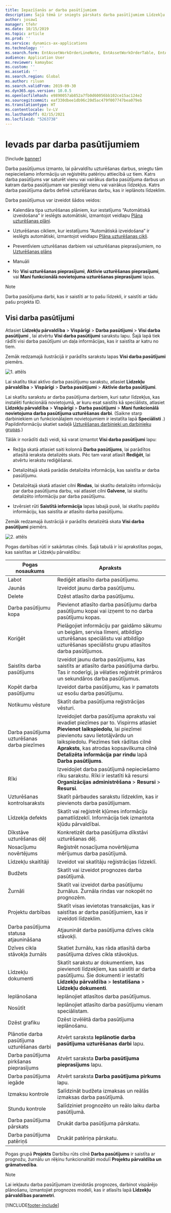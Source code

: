 ```yaml
---
title: Iepazīšanās ar darba pasūtījumiem
description: Šajā tēmā ir sniegts pārskats darba pasūtījumiem Līdzekļu pārvaldībā.
author: josaw1
manager: tfehr
ms.date: 10/15/2019
ms.topic: article
ms.prod: ''
ms.service: dynamics-ax-applications
ms.technology: ''
ms.search.form: EntAssetWorkOrderLineNote, EntAssetWorkOrderTable, EntAssetWorkOrderActive, EntAssetWorkOrderHoursInfoPart, EntAssetWorkOrderLineListPage, EntAssetWorkOrderAddObjectBOMItem, EntAssetWorkOrderTablePoolAdd, EntAssetWorkOrderPurchReqListPagePreviewPane, EntAssetWorkOrderPoolReferenceAdd, EntAssetWorkOrderWorkspace, EntAssetWorkOrderTableAdjust, EntAssetWorkOrderGantt, EntAssetWorkOrderNotes, EntAssetWorkOrderActivePart, EntAssetWorkOrderTableInfoPart, EntAssetWorkOrderLineListPagePreviewPane, EntAssetWorkOrderTool, EntAssetMobileWorkOrderLineDetails, EntAssetMobileWorkOrderLineList, EntAssetMobileWorkOrderDetails
audience: Application User
ms.reviewer: kamaybac
ms.custom: ''
ms.assetid: ''
ms.search.region: Global
ms.author: riluan
ms.search.validFrom: 2019-09-30
ms.dyn365.ops.version: 10.0.5
ms.openlocfilehash: e9890057ab852a7fb0d60056bb102ce15ac124e2
ms.sourcegitcommit: eaf330dbee1db96c20d5ac479f007747bea079eb
ms.translationtype: HT
ms.contentlocale: lv-LV
ms.lasthandoff: 02/15/2021
ms.locfileid: "5263738"
---
```

# <a name="introduction-to-work-orders"></a>Ievads par darba pasūtījumiem

[!include [banner](../../includes/banner.md)]



Darba pasūtījumus izmanto, lai pārvaldītu uzturēšanas darbus, sniegtu tām nepieciešamo informāciju un reģistrētu patēriņu attiecībā uz tiem. Katrs darba pasūtījums var saturēt vienu vai vairākus darba pasūtījuma darbus un katram darba pasūtījumam var pieslēgt vienu vai vairākus līdzekļus. Katrs darba pasūtījuma darbs definē uzturēšanas darbu, kas ir ieplānots līdzeklim.

Darba pasūtījumus var izveidot šādos veidos:

- Kalendāra tipa uzturēšanas plāniem, kur iestatījums “Automātiskā izveidošana” ir ieslēgts automātiski, izmantojot veidlapu [Plāna uzturēšanas plāni](../preventive-and-reactive-maintenance/schedule-maintenance-plans.md).

- Uzturēšanas cikliem, kur iestatījums “Automātiskā izveidošana” ir ieslēgts automātiski, izmantojot veidlapu [Plāna uzturēšanas cikli](../preventive-and-reactive-maintenance/maintenance-rounds.md).

- Preventīviem uzturēšanas darbiem vai uzturēšanas pieprasījumiem, no [Uzturēšanas plāns](../preventive-and-reactive-maintenance/maintenance-schedule.md)

- Manuāli

- No **Visi uzturēšanas pieprasījumi**, **Aktīvie uzturēšanas pieprasījumi**, vai **Mani funkcionālā novietojuma uzturēšanas pieprasījumi** lapas.

>[!NOTE]
>Darba pasūtījuma darbi, kas ir saistīti ar to pašu līdzekli, ir saistīti ar tādu pašu projekta ID.

## <a name="all-work-orders"></a>Visi darba pasūtījumi

Atlasiet **Līdzekļu pārvaldība** > **Vispārīgi** > **Darba pasūtījumi** > **Visi darba pasūtījumi** , lai atvērtu **Visi darba pasūtījumi** sarakstu lapu. Šajā lapā tiek rādīti visi darba pasūtījumi un daļa informācijas, kas ir saistīta ar katru no tiem.

Zemāk redzamajā ilustrācijā ir parādīts sarakstu lapas **Visi darba pasūtījumi** piemērs.

![1. attēls](media/01-work-orders.png)

Lai skatītu tikai aktīvo darba pasūtījumu sarakstu, atlasiet **Līdzekļu pārvaldība** > **Vispārīgi** > **Darba pasūtījumi** > **Aktīvie darba pasūtījumi**. 

Lai skatītu sarakstu ar darba pasūtījuma darbiem, kuri satur līdzekļus, kas instalēti funkcionālā novietojumā, ar kuru esat saistīts kā speciālists, atlasiet **Līdzekļu pārvaldība** > **Vispārīgi** > **Darba pasūtījumi** > **Mani funkcionālā novietojuma darba pasūtījuma uzturēšanas darbi**. (Saikne starp darbiniekiem un funkcionālajiem novietojumiem ir iestatīta lapā **Speciālisti** .) Papildinformāciju skatiet sadaļā [Uzturēšanas darbinieki un darbinieku grupas](../setup-for-objects/workers-and-worker-groups.md).)

Tālāk ir norādīti daži veidi, kā varat izmantot **Visi darba pasūtījumi** lapu:

- Režģa skatā atlasiet saiti kolonnā **Darba pasūtījums**, lai parādītos atlasītā ieraksta detalizēts skats. Pēc tam varat atlasīt **Rediģēt**, lai atvērtu ierakstu rediģēšanai.

- Detalizētajā skatā parādās detalizēta informācija, kas saistīta ar darba pasūtījumu.  

- Detalizētajā skatā atlasiet cilni **Rindas**, lai skatītu detalizēto informāciju par darba pasūtījuma darbu, vai atlasiet cilni **Galvene**, lai skatītu detalizēto informāciju par darba pasūtījumu.  

- Izvērsiet rūti **Saistītā informācija** lapas labajā pusē, lai skatītu papildu informāciju, kas saistīta ar atlasīto darba pasūtījumu.

Zemāk redzamajā ilustrācijā ir parādīts detalizētā skata **Visi darba pasūtījumi** piemērs.

![2. attēls](media/02-work-orders.png)


Pogas darbības rūtī ir sakārtotas cilnēs. Šajā tabulā ir īsi aprakstītas pogas, kas saistītas ar Līdzekļu pārvaldību:



| Pogas nosaukums                     | Apraksts                                                                                                                                                                                                                                                             |
|---------------------------------|-------------------------------------------------------------------------------------------------------------------------------------------------------------------------------------------------------------------------------------------------------------------------|
| Labot                            | Rediģēt atlasīto darba pasūtījumu.                                                                                                                                                                                                                                           |
| Jaunās                             | Izveidot jaunu darba pasūtījumu.                                                                                                                                                                                                                                                  |
| Delete                          | Dzēst atlasīto darba pasūtījumu.                                                                                                                                                                                                                                         |
| Darba pasūtījumu kopa                 | Pievienot atlasīto darba pasūtījumu darba pasūtījumu kopai vai izņemt to no darba pasūtījumu kopas.                                                                                                                                                                                           |
| Koriģēt                          | Pielāgojiet informāciju par gaidāmo sākumu un beigām, servisa līmeni, atbildīgo uzturēšanas speciālistu vai atbildīgo uzturēšanas speciālistu grupu atlasītos darba pasūtījumos.                                                                                                                                     |
| Saistīts darba pasūtījums              | Izveidot jaunu darba pasūtījumu, kas saistīts ar atlasīto darba pasūtījuma darbu. Tas ir noderīgi, ja vēlaties reģistrēt primāros un sekundāros darba pasūtījumus.                                                                                                                              |
| Kopēt darba pasūtījumu                 | Izveidot darba pasūtījumu, kas ir pamatots uz esošu darba pasūtījumu.                                                                                                                                                                                                               |
| Notikumu vēsture                   | Skatīt darba pasūtījuma reģistrācijas vēsturi.                                                                                                                                                                                                                |
| Darba pasūtījuma uzturēšanas darba piezīmes                           | Izveidojiet darba pasūtījuma aprakstu vai ievadiet piezīmes par to. Vispirms atlasiet **Pievienot laikspiedolu**, lai piezīmei pievienotu savu lietotājvārdu un laikspiedolu. Piezīmes tiek rādītas cilnē **Apraksts**, kas atrodas kopsavilkuma cilnē **Detalizēta informācija par rindu** lapā **Darba pasūtījums**.         |
| Rīki                           | Izveidojiet darba pasūtījumā nepieciešamo rīku sarakstu. Rīki ir iestatīti kā resursi **Organizācijas administrēšana** > **Resursi** > **Resursi**.                                                                                                      |
| Uzturēšanas kontrolsaraksts           | Skatīt pārbaudes sarakstu līdzeklim, kas ir pievienots darba pasūtījumam.                                                                                                                                                                                                              |
| Līdzekļa defekts                     | Skatīt vai reģistrēt kļūmes informāciju pamatlīdzeklī. Informācija tiek izmantota kļūdu pārvaldībai.                                                                                                                                                                                      |
| Dīkstāve uzturēšanas dēļ            | Konkretizēt darba pasūtījuma dīkstāvi uzturēšanas dēļ.                                                                                                                                                                                                                               |
| Nosacījumu novērtējums            | Reģistrēt nosacījuma novērtējuma mērījumus darba pasūtījumā.                                                                                                                                                                                                             |
| Līdzekļu skaitītāji                 | Izveidot vai skatītāju reģistrācijas līdzeklī.                                                                                                                                                                                                                     |
| Budžets                        | Skatīt vai izveidot prognozes darba pasūtījumā.                                                                                                                                                                                                                               |
| Žurnāli                        | Skatīt vai izveidot darba pasūtījumu žurnālus. Žurnāla rindas var nokopēt no prognozēm.                                                                                                                                                                                         |
| Projektu darbības            | Skatīt visas ievietotas transakcijas, kas ir saistītas ar darba pasūtījumiem, kas ir izveidoti līdzeklim.                                                                                                                                                                                             |
| Darba pasūtījuma statusa atjaunināšana           | Atjaunināt darba pasūtījuma dzīves cikla stāvokļi.                                                                                                                                                                                                                                                |
| Dzīves cikla stāvokļa žurnāls                      | Skatiet žurnālu, kas rāda atlasītā darba pasūtījuma dzīves cikla stāvokļus.                                                                                                                                                                                                                   |
| Līdzekļu dokumenti                | Skatīt sarakstu ar dokumentiem, kas pievienoti līdzekļiem, kas saistīti ar darba pasūtījumu. Šie dokumenti ir iestatīti **Līdzekļu pārvaldība** > **Iestatīšana** > **Līdzekļu dokumenti**.                                                                                                 |
| Ieplānošana                        | Ieplānojiet atlasītos darba pasūtījumus.                                                                                                                                                                                                                                      |
| Nosūtīt            | Ieplānojiet atlasīto darba pasūtījumu vienam speciālistam.                                                                                                                                                                                                                        |
| Dzēst grafiku                 | Dzēst izvēlētā darba pasūtījuma ieplānošanu.                                                                                                                                                                                                                          |
| Plānotie darba pasūtījuma uzturēšanas darbi             | Atvērt saraksta **Ieplānotie darba pasūtījuma uzturēšanas darbi** lapu.                                                                                                                                                                                                                             |
| Darba pasūtījuma pirkšanas pieprasījums | Atvērt saraksta **Darba pasūtījuma pieprasījums** lapu.                                                                                                                                                                                                                 |
| Darba pasūtījuma iegāde             | Atvērt saraksta **Darba pasūtījuma pirkums** lapu.                                                                                                                                                                                                                             |
| Izmaksu kontrole                    | Salīdzināt budžeta izmaksas un reālās izmaksas darba pasūtījumā.                                                                                                                                                                                                                |
| Stundu kontrole                    | Salīdziniet prognozēto un reālo laiku darba pasūtījumā.                                                                                                                                                                                                                |
| Darba pasūtījuma pārskats               | Drukāt darba pasūtījuma pārskatu.                                                                                                                                                                                                                                                |
| Darba pasūtījuma patēriņš          | Drukāt patēriņa pārskatu.                                                                                                                                                                                                                                               |


Pogas grupā **Projekts** Darbību rūts cilnē **Darba pasūtījums** ir saistīta ar prognožu, žurnālu un rēķinu funkcionalitāti modulī **Projektu pārvaldība un grāmatvedība**.

>[!NOTE]
>Lai iekļautu darba pasūtījumam izveidotās prognozes, darbinot vispārējo plānošanu, izmantojiet prognozes modeli, kas ir atlasīts lapā **Līdzekļu pārvaldības parametri**.



[!INCLUDE[footer-include](../../../includes/footer-banner.md)]